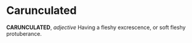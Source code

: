 # Carunculated

**CARUNCULATED**, _adjective_ Having a fleshy excrescence, or soft fleshy protuberance.